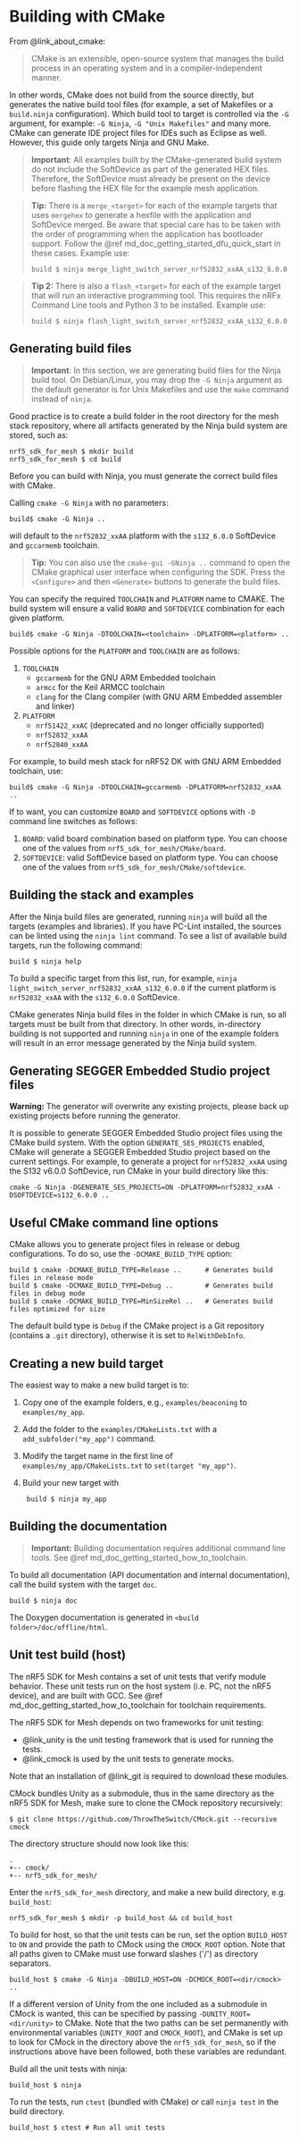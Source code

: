 # Building with CMake
From @link_about_cmake: <!-- https://cmake.org/overview/ -->

> CMake is an extensible, open-source system that manages the build process in an operating system and
> in a compiler-independent manner.

In other words, CMake does not build from the source directly, but generates the native build tool
files (for example, a set of Makefiles or a `build.ninja` configuration). Which build tool to target is
controlled via the `-G` argument, for example: `-G Ninja`, `-G "Unix Makefiles"` and many more. CMake can
generate IDE project files for IDEs such as Eclipse as well. However, this guide only targets Ninja and GNU Make.

> **Important**: All examples built by the CMake-generated build system do not include the SoftDevice
> as part of the generated HEX files. Therefore, the SoftDevice must already be present on the device before
> flashing the HEX file for the example mesh application.

> **Tip:** There is a `merge_<target>` for each of the example
> targets that uses `mergehex` to generate a hexfile with the application and SoftDevice merged. Be aware that
> special care has to be taken with the order of programming when the application has bootloader support.
> Follow the @ref md_doc_getting_started_dfu_quick_start in these cases.
> Example use:
>
>     build $ ninja merge_light_switch_server_nrf52832_xxAA_s132_6.0.0

> **Tip 2:** There is also a `flash_<target>` for each of the example target that will run an interactive
> programming tool. This requires the nRFx Command Line tools and Python 3 to be installed.
> Example use:
>
>     build $ ninja flash_light_switch_server_nrf52832_xxAA_s132_6.0.0

## Generating build files

> **Important**: In this section, we are generating build files for the Ninja build tool.
> On Debian/Linux, you may drop the `-G Ninja` argument as the default generator is for Unix Makefiles
> and use the `make` command instead of `ninja`.

Good practice is to create a build folder in the root directory for the mesh stack repository, where all
artifacts generated by the Ninja build system are stored, such as:

    nrf5_sdk_for_mesh $ mkdir build
    nrf5_sdk_for_mesh $ cd build

Before you can build with Ninja, you must generate the correct build files with CMake.

Calling `cmake -G Ninja` with no parameters:

    build$ cmake -G Ninja ..

will default to the `nrf52832_xxAA` platform with the `s132_6.0.0` SoftDevice and `gccarmemb` toolchain.

> **Tip:** You can also use the `cmake-gui -GNinja ..` command to open the CMake graphical user interface
> when configuring the SDK. Press the `<Configure>` and then `<Generate>` buttons to generate the
> build files.

You can specify the required `TOOLCHAIN` and `PLATFORM` name to CMAKE. The build system will ensure
a valid `BOARD` and `SOFTDEVICE` combination for each given platform.

    build$ cmake -G Ninja -DTOOLCHAIN=<toolchain> -DPLATFORM=<platform> ..

Possible options for the `PLATFORM` and `TOOLCHAIN` are as follows:

1. `TOOLCHAIN`
   - `gccarmemb` for the GNU ARM Embedded toolchain
   - `armcc` for the Keil ARMCC toolchain
   - `clang` for the Clang compiler (with GNU ARM Embedded assembler and linker)
2. `PLATFORM`
   - `nrf51422_xxAC` (deprecated and no longer officially supported)
   - `nrf52832_xxAA`
   - `nrf52840_xxAA`

For example, to build mesh stack for nRF52 DK with GNU ARM Embedded toolchain, use:

    build$ cmake -G Ninja -DTOOLCHAIN=gccarmemb -DPLATFORM=nrf52832_xxAA ..

If to want, you can customize `BOARD` and `SOFTDEVICE` options with `-D` command line switches as follows:
1. `BOARD`: valid board combination based on platform type. You can choose one of the values from `nrf5_sdk_for_mesh/CMake/board`.
2. `SOFTDEVICE`: valid SoftDevice based on platform type. You can choose one of the values from `nrf5_sdk_for_mesh/CMake/softdevice`.


## Building the stack and examples

After the Ninja build files are generated,
running `ninja` will build all the targets (examples and libraries).
If you have PC-Lint installed, the sources can be linted using the  `ninja lint` command.
To see a list of available build targets, run the following command:

    build $ ninja help

To build a specific target from this list, run, for example, `ninja light_switch_server_nrf52832_xxAA_s132_6.0.0`
if the current platform is `nrf52832_xxAA` with the `s132_6.0.0` SoftDevice.

CMake generates Ninja build files in the folder in which CMake is run,
so all targets must be built from that directory. In other words, in-directory building is not supported
and running `ninja` in one of the example folders will result in an error message generated by the Ninja build system.

## Generating SEGGER Embedded Studio project files

**Warning:** The generator will overwrite any existing projects, please back up existing projects before
running the generator.

It is possible to generate SEGGER Embedded Studio project files using the CMake build system.
With the option `GENERATE_SES_PROJECTS` enabled, CMake will generate a SEGGER Embedded Studio project
based on the current settings. For example, to generate a project for `nrf52832_xxAA` using the S132
v6.0.0 SoftDevice, run CMake in your build directory like this:

    cmake -G Ninja -DGENERATE_SES_PROJECTS=ON -DPLATFORM=nrf52832_xxAA -DSOFTDEVICE=s132_6.0.0 ..

## Useful CMake command line options
CMake allows you to generate project files in release or debug configurations. To do so,
use the `-DCMAKE_BUILD_TYPE` option:

    build $ cmake -DCMAKE_BUILD_TYPE=Release ..      # Generates build files in release mode
    build $ cmake -DCMAKE_BUILD_TYPE=Debug ..        # Generates build files in debug mode
    build $ cmake -DCMAKE_BUILD_TYPE=MinSizeRel ..   # Generates build files optimized for size

The default build type is `Debug` if the CMake project is a Git repository (contains a `.git` directory), otherwise
it is set to `RelWithDebInfo`.

## Creating a new build target
The easiest way to make a new build target is to:

1. Copy one of the example folders, e.g., `examples/beaconing` to `examples/my_app`.
2. Add the folder to the `examples/CMakeLists.txt` with a `add_subfolder("my_app")` command.
3. Modify the target name in the first line of `examples/my_app/CMakeLists.txt` to `set(target "my_app")`.
4. Build your new target with

        build $ ninja my_app


## Building the documentation

> **Important:** Building documentation requires additional command line tools.
> See @ref md_doc_getting_started_how_to_toolchain.

To build all documentation (API documentation and internal documentation), call the build system with the target `doc`.

    build $ ninja doc

The Doxygen documentation is generated in `<build folder>/doc/offline/html`.

## Unit test build (host)

The nRF5 SDK for Mesh contains a set of unit tests that verify module behavior. These unit tests run on the
host system (i.e. PC, not the nRF5 device), and are built with GCC. See @ref md_doc_getting_started_how_to_toolchain for
toolchain requirements.

The nRF5 SDK for Mesh depends on two frameworks for unit testing:
* @link_unity <!--Unity: https://github.com/ThrowTheSwitch/Unity--> is the unit testing
  framework that is used for running the tests.
* @link_cmock <!--CMock: https://github.com/ThrowTheSwitch/CMock--> is used by the unit
  tests to generate mocks.

Note that an installation of @link_git <!--Git: https://git-scm.org--> is required to download these modules.

CMock bundles Unity as a submodule, thus in the same directory as the nRF5 SDK for Mesh, make sure
to clone the CMock repository recursively:

    $ git clone https://github.com/ThrowTheSwitch/CMock.git --recursive cmock

The directory structure should now look like this:

    .
    +-- cmock/
    +-- nrf5_sdk_for_mesh/

Enter the `nrf5_sdk_for_mesh` directory, and make a new build directory, e.g. `build_host`:

    nrf5_sdk_for_mesh $ mkdir -p build_host && cd build_host

To build for host, so that the unit tests can be run, set the option `BUILD_HOST`
to `ON` and provide the path to CMock using the `CMOCK_ROOT` option. Note that all paths given to CMake must
use forward slashes ('/') as directory separators.

    build_host $ cmake -G Ninja -DBUILD_HOST=ON -DCMOCK_ROOT=<dir/cmock> ..

If a different version of Unity from the one included as a submodule in CMock is wanted, this can be specified by
passing `-DUNITY_ROOT=<dir/unity>` to CMake. Note that the two paths can be set permanently with environmental variables
(`UNITY_ROOT` and `CMOCK_ROOT`), and CMake is set up to look for CMock in the directory above the
`nrf5_sdk_for_mesh`, so if the instructions above have been followed, both these variables are redundant.

Build all the unit tests with ninja:

    build_host $ ninja

To run the tests, run `ctest` (bundled with CMake) or call `ninja test` in the build directory.

    build_host $ ctest # Run all unit tests

